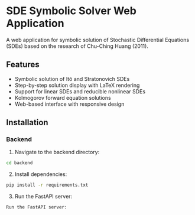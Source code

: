 # SDE Symbolic Solver Web Application

A web application for symbolic solution of Stochastic Differential Equations (SDEs) based on the research of Chu-Ching Huang (2011).

## Features

- Symbolic solution of Itô and Stratonovich SDEs
- Step-by-step solution display with LaTeX rendering
- Support for linear SDEs and reducible nonlinear SDEs
- Kolmogorov forward equation solutions
- Web-based interface with responsive design

## Installation

### Backend

1. Navigate to the backend directory:
```bash
cd backend
```
2. Install dependencies: 

```bash
pip install -r requirements.txt
```

3. Run the FastAPI server:
```bash
Run the FastAPI server:
```

